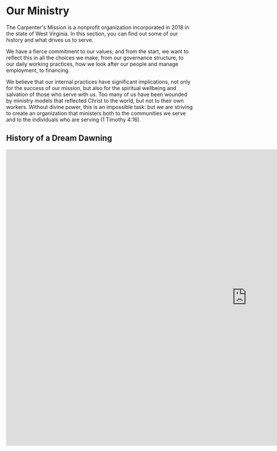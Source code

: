 # Our Ministry

The Carpenter's Mission is a nonprofit organization incorporated in 2018 in the state of West Virginia. In this section, you can find out some of our history and what drives us to serve.

We have a fierce commitment to our values; and from the start, we want to reflect this in all the choices we make, from our governance structure, to our daily working practices, how we look after our people and manage employment, to financing. 

We believe that our internal practices have significant implications, not only for the success of our mission, but also for the spiritual wellbeing and salvation of those who serve with us. Too many of us have been wounded by ministry models that reflected Christ to the world, but not to their own workers. Without divine power, this is an impossible task: but we are striving to create an organization that ministers both to the communities we serve and to the individuals who are serving (1 Timothy 4:16).

## History of a Dream Dawning

<iframe src="https://threads.com/34522487847?s=g1H2VkpiGWiqKv23rGr1tA&embed=true" width="1300px" height="800px" frameBorder="0" allowfullscreen>Loading...</iframe>

